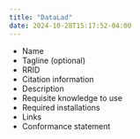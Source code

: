 ```yaml
---
title: "DataLad"
date: 2024-10-28T15:17:52-04:00
---
```


- Name
- Tagline (optional)
- RRID
- Citation information
- Description
- Requisite knowledge to use
- Required installations
- Links
- Conformance statement
